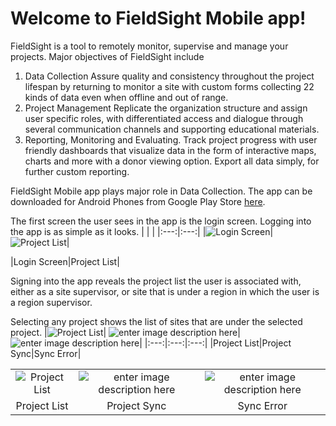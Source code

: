 # Welcome to FieldSight Mobile app!

FieldSight is a tool to remotely monitor, supervise and manage your projects. Major objectives of FieldSight include 
1. Data Collection
Assure quality and consistency throughout the project lifespan by returning to monitor a site with custom forms collecting 22 kinds of data even when offline and out of range.
2. Project Management
Replicate the organization structure and assign user specific roles, with differentiated access and dialogue through several communication channels and supporting educational materials.
3. Reporting, Monitoring and Evaluating.
Track project progress with user friendly dashboards that visualize data in the form of interactive maps, charts and more with a donor viewing option. Export all data simply, for further custom reporting.

FieldSight Mobile app plays major role in Data Collection. 
The app can be downloaded for Android Phones from Google Play Store [here](https://play.google.com/store/apps/details?id=org.bcss.collect.android).

The first screen the user sees in the app is the login screen. Logging into the app is as simple as it looks.
|  |  |
|:---:|:---:|
|![Login Screen](https://lh3.googleusercontent.com/28-NxchIB2mxwJjR6J_sR1Io475mL_FEN4Jd5WdLnubCaFhnyqWTkSIMYgme2zkFAtKY7Y26T3KV9Q "Login Screen")|![Project List](https://lh3.googleusercontent.com/oIaCybGMp24Q5bOlkI-aoYOuUekax2haA2Gc9wFXbj6FASYRTXnX-HmoYBEQ9_wppWipf5PtiH3TJQ "Project List")|

|Login Screen|Project List| 

Signing into the app reveals the project list the user is associated with, either as a site supervisor, or site that is under a region in which the user is a region supervisor.

Selecting any project shows the list of sites that are under the selected project.
|![Project List](https://lh3.googleusercontent.com/oIaCybGMp24Q5bOlkI-aoYOuUekax2haA2Gc9wFXbj6FASYRTXnX-HmoYBEQ9_wppWipf5PtiH3TJQ "Project List")| ![enter image description here](https://lh3.googleusercontent.com/UutZ2OawCceQz-MjzDza1keeJ51n-fWxM_VPwTu537OKUjHYUkogE9-0wt5-tBwAxCfGmTuZWg43nw)|![enter image description here](https://lh3.googleusercontent.com/UutZ2OawCceQz-MjzDza1keeJ51n-fWxM_VPwTu537OKUjHYUkogE9-0wt5-tBwAxCfGmTuZWg43nw)|
|:---:|:---:|:---:|
|Project List|Project Sync|Sync Error|

||||
|:--:|:--:|:--:|
|  ![Project List](https://lh3.googleusercontent.com/oIaCybGMp24Q5bOlkI-aoYOuUekax2haA2Gc9wFXbj6FASYRTXnX-HmoYBEQ9_wppWipf5PtiH3TJQ "Project List")  | ![enter image description here](https://lh3.googleusercontent.com/UutZ2OawCceQz-MjzDza1keeJ51n-fWxM_VPwTu537OKUjHYUkogE9-0wt5-tBwAxCfGmTuZWg43nw)   |  ![enter image description here](https://lh3.googleusercontent.com/UutZ2OawCceQz-MjzDza1keeJ51n-fWxM_VPwTu537OKUjHYUkogE9-0wt5-tBwAxCfGmTuZWg43nw)  |
|Project List|Project Sync|Sync Error|

